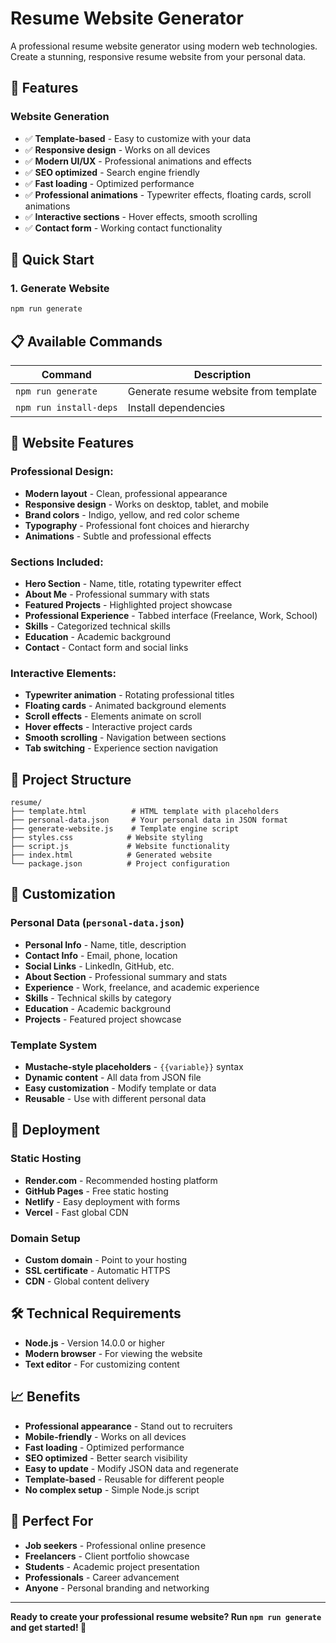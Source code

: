 # Resume Website Generator

A professional resume website generator using modern web technologies. Create a stunning, responsive resume website from your personal data.

## 🎯 **Features**

### **Website Generation**
- ✅ **Template-based** - Easy to customize with your data
- ✅ **Responsive design** - Works on all devices
- ✅ **Modern UI/UX** - Professional animations and effects
- ✅ **SEO optimized** - Search engine friendly
- ✅ **Fast loading** - Optimized performance
- ✅ **Professional animations** - Typewriter effects, floating cards, scroll animations
- ✅ **Interactive sections** - Hover effects, smooth scrolling
- ✅ **Contact form** - Working contact functionality

## 🚀 **Quick Start**

### **1. Generate Website**
```bash
npm run generate
```

## 📋 **Available Commands**

| Command | Description |
|---------|-------------|
| `npm run generate` | Generate resume website from template |
| `npm run install-deps` | Install dependencies |

## 🎨 **Website Features**

### **Professional Design:**
- **Modern layout** - Clean, professional appearance
- **Responsive design** - Works on desktop, tablet, and mobile
- **Brand colors** - Indigo, yellow, and red color scheme
- **Typography** - Professional font choices and hierarchy
- **Animations** - Subtle and professional effects

### **Sections Included:**
- **Hero Section** - Name, title, rotating typewriter effect
- **About Me** - Professional summary with stats
- **Featured Projects** - Highlighted project showcase
- **Professional Experience** - Tabbed interface (Freelance, Work, School)
- **Skills** - Categorized technical skills
- **Education** - Academic background
- **Contact** - Contact form and social links

### **Interactive Elements:**
- **Typewriter animation** - Rotating professional titles
- **Floating cards** - Animated background elements
- **Scroll effects** - Elements animate on scroll
- **Hover effects** - Interactive project cards
- **Smooth scrolling** - Navigation between sections
- **Tab switching** - Experience section navigation

## 📁 **Project Structure**

```
resume/
├── template.html          # HTML template with placeholders
├── personal-data.json     # Your personal data in JSON format
├── generate-website.js    # Template engine script
├── styles.css            # Website styling
├── script.js             # Website functionality
├── index.html            # Generated website
└── package.json          # Project configuration
```

## 🎨 **Customization**

### **Personal Data (`personal-data.json`)**
- **Personal Info** - Name, title, description
- **Contact Info** - Email, phone, location
- **Social Links** - LinkedIn, GitHub, etc.
- **About Section** - Professional summary and stats
- **Experience** - Work, freelance, and academic experience
- **Skills** - Technical skills by category
- **Education** - Academic background
- **Projects** - Featured project showcase

### **Template System**
- **Mustache-style placeholders** - `{{variable}}` syntax
- **Dynamic content** - All data from JSON file
- **Easy customization** - Modify template or data
- **Reusable** - Use with different personal data

## 🚀 **Deployment**

### **Static Hosting**
- **Render.com** - Recommended hosting platform
- **GitHub Pages** - Free static hosting
- **Netlify** - Easy deployment with forms
- **Vercel** - Fast global CDN

### **Domain Setup**
- **Custom domain** - Point to your hosting
- **SSL certificate** - Automatic HTTPS
- **CDN** - Global content delivery

## 🛠 **Technical Requirements**

- **Node.js** - Version 14.0.0 or higher
- **Modern browser** - For viewing the website
- **Text editor** - For customizing content

## 📈 **Benefits**

- **Professional appearance** - Stand out to recruiters
- **Mobile-friendly** - Works on all devices
- **Fast loading** - Optimized performance
- **SEO optimized** - Better search visibility
- **Easy to update** - Modify JSON data and regenerate
- **Template-based** - Reusable for different people
- **No complex setup** - Simple Node.js script

## 🎯 **Perfect For**

- **Job seekers** - Professional online presence
- **Freelancers** - Client portfolio showcase
- **Students** - Academic project presentation
- **Professionals** - Career advancement
- **Anyone** - Personal branding and networking

---

**Ready to create your professional resume website? Run `npm run generate` and get started! 🚀**